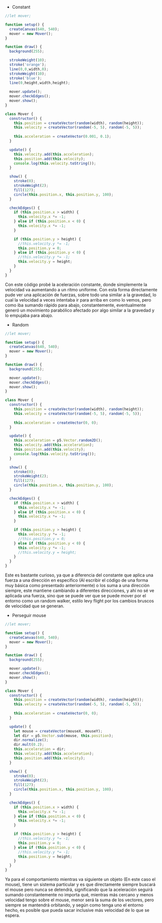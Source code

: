 * Constant
```js
//let mover;

function setup() {
  createCanvas(640, 540);
  mover = new Mover();
}

function draw() {
  background(255);

  strokeWeight(10);
  stroke('orange');
  line(0,0,width,0);
  strokeWeight(10);
  stroke('blue');
  line(0,height,width,height);
  
  mover.update();
  mover.checkEdges();
  mover.show();
}

class Mover {
  constructor() {
    this.position = createVector(random(width), random(height));
    this.velocity = createVector(random(-5, 5), random(-5, 5));
    
    this.acceleration = createVector(0.001, 0.1);
  }

  update() {
    this.velocity.add(this.acceleration);
    this.position.add(this.velocity);
    console.log(this.velocity.toString());
  }

  show() {
    stroke(0);
    strokeWeight(2);
    fill(127);
    circle(this.position.x, this.position.y, 100);
  }

  checkEdges() {
    if (this.position.x > width) {
      this.velocity.x *= -1;
    } else if (this.position.x < 0) {
      this.velocity.x *= -1;
    }

    if (this.position.y > height) {
      //this.velocity.y *= -1;
      this.position.y = 0;
    } else if (this.position.y < 0) {
      //this.velocity.y *= -1;
      this.velocity.y = height;
    }
  }
}
```

Con este código probé la aceleración constante, donde simplemente la velocidad va aumentando a un ritmo uniforme. Con esta forma directamente pude ver una aplicación de fuerzas, sobre todo una similar a la gravedad, lo cual la velocidad a veces intentaba ir para arriba en como lo vemos, pero como iba sumando rápido para abajo, constantemente, eventualmente generó un movimiento parabólico afectado por algo similar a la gravedad y lo empujaba para abajo.

* Random
```js
//let mover;

function setup() {
  createCanvas(640, 540);
  mover = new Mover();
}

function draw() {
  background(255);

  mover.update();
  mover.checkEdges();
  mover.show();
}

class Mover {
  constructor() {
    this.position = createVector(random(width), random(height));
    this.velocity = createVector(random(-5, 5), random(-5, 5));
    
    this.acceleration = createVector(0, 0);
  }

  update() {
    this.acceleration = p5.Vector.random2D();
    this.velocity.add(this.acceleration);
    this.position.add(this.velocity);
    console.log(this.velocity.toString());
  }

  show() {
    stroke(0);
    strokeWeight(2);
    fill(127);
    circle(this.position.x, this.position.y, 100);
  }

  checkEdges() {
    if (this.position.x > width) {
      this.velocity.x *= -1;
    } else if (this.position.x < 0) {
      this.velocity.x *= -1;
    }

    if (this.position.y > height) {
      this.velocity.y *= -1;
      //this.position.y = 0;
    } else if (this.position.y < 0) {
      this.velocity.y *= -1;
      //this.velocity.y = height;
    }
  }
}
```

Este es bastante curioso, ya que a diferencia del constante que aplica una fuerza a una dirección en específico (Al escribir el código de una forma muy básica como presentado anteriormente) o los suma a una dirección siempre, este mantiene cambiando a diferentes direcciones, y ahí no sé ve aplicada una fuerza, sino que se puede ver que se puede mover por el entorno como un random walker, estilo levy flight por los cambios bruscos de velocidad que se generan.

* Perseguir mouse
```js
//let mover;

function setup() {
  createCanvas(640, 540);
  mover = new Mover();
}

function draw() {
  background(255);

  mover.update();
  mover.checkEdges();
  mover.show();
}

class Mover {
  constructor() {
    this.position = createVector(random(width), random(height));
    this.velocity = createVector(random(-5, 5), random(-5, 5));
    
    this.acceleration = createVector(0, 0);
  }

  update() {
    let mouse = createVector(mouseX, mouseY);
    let dir = p5.Vector.sub(mouse, this.position);
    dir.normalize();
    dir.mult(0.2);
    this.acceleration = dir;
    this.velocity.add(this.acceleration);
    this.position.add(this.velocity);
  }

  show() {
    stroke(0);
    strokeWeight(2);
    fill(127);
    circle(this.position.x, this.position.y, 100);
  }

  checkEdges() {
    if (this.position.x > width) {
      this.velocity.x *= -1;
    } else if (this.position.x < 0) {
      this.velocity.x *= -1;
    }

    if (this.position.y > height) {
      //this.velocity.y *= -1;
      this.position.y = 0;
    } else if (this.position.y < 0) {
      //this.velocity.y *= -1;
      this.position.y = height;
    }
  }
}
```

Ya para el comportamiento mientras va siguiente un objeto (En este caso el mouse), tiene un sistema particular y es que directamente siempre buscará el mouse pero nunca se detendrá, significando que la aceleración seguirá sumando constantemente no importa qué, mientras más cercano y menos velocidad tengo sobre el mouse, menor será la suma de los vectores, pero siempre se mantendrá orbitando, y según como tenga uno el entorno hecho, es posible que pueda sacar inclusive más velocidad de lo que se espera.
